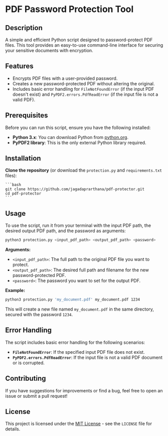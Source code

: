 # PDF Password Protection Tool

## Description

A simple and efficient Python script designed to password-protect PDF files. This tool provides an easy-to-use command-line interface for securing your sensitive documents with encryption.

## Features

  * Encrypts PDF files with a user-provided password.
  * Creates a new password-protected PDF without altering the original.
  * Includes basic error handling for `FileNotFoundError` (if the input PDF doesn't exist) and `PyPDF2.errors.PdfReadError` (if the input file is not a valid PDF).

## Prerequisites

Before you can run this script, ensure you have the following installed:

  * **Python 3.x**: You can download Python from [python.org](https://www.python.org/).
  * **PyPDF2 library**: This is the only external Python library required.

## Installation

 **Clone the repository** (or download the `protection.py` and `requirements.txt` files):

    ```bash
    git clone https://github.com/jagadaprarthana/pdf-protector.git
    cd pdf-protector
    ```

## Usage

To use the script, run it from your terminal with the input PDF path, the desired output PDF path, and the password as arguments:

```bash
python3 protection.py <input_pdf_path> <output_pdf_path> <password>
```

**Arguments:**

  * `<input_pdf_path>`: The full path to the original PDF file you want to protect.
  * `<output_pdf_path>`: The desired full path and filename for the new password-protected PDF.
  * `<password>`: The password you want to set for the output PDF.

**Example:**

```bash
python3 protection.py 'my_document.pdf' my_document.pdf 1234
```

This will create a new file named `my_document.pdf` in the same directory, secured with the password `1234`.

## Error Handling

The script includes basic error handling for the following scenarios:

  * **`FileNotFoundError`**: If the specified input PDF file does not exist.
  * **`PyPDF2.errors.PdfReadError`**: If the input file is not a valid PDF document or is corrupted.

## Contributing

If you have suggestions for improvements or find a bug, feel free to open an issue or submit a pull request\!

## License

This project is licensed under the [MIT License](https://www.google.com/search?q=LICENSE) - see the `LICENSE` file for details.

